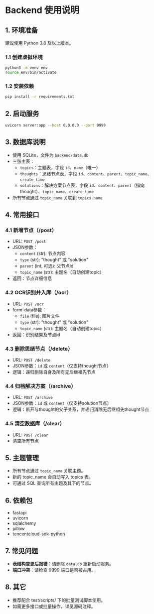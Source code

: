# Backend 使用说明

## 1. 环境准备

建议使用 Python 3.8 及以上版本。

### 1.1 创建虚拟环境
```bash
python3 -m venv env
source env/bin/activate
```

### 1.2 安装依赖
```bash
pip install -r requirements.txt
```

## 2. 启动服务

```bash
uvicorn server:app --host 0.0.0.0 --port 9999
```

## 3. 数据库说明
- 使用 SQLite，文件为 `backend/data.db`
- 三张主表：
  - `topics`：主题表，字段 `id`、`name`（唯一）
  - `thoughts`：思绪节点表，字段 `id`、`content`、`parent`、`topic_name`、`create_time`
  - `solutions`：解决方案节点表，字段 `id`、`content`、`parent`（指向 thought）、`topic_name`、`create_time`
- 所有节点通过 `topic_name` 关联到 `topics.name`

## 4. 常用接口

### 4.1 新增节点（/post）
- URL: `POST /post`
- JSON参数：
  - `content` (str): 节点内容
  - `type` (str): "thought" 或 "solution"
  - `parent` (int, 可选): 父节点id
  - `topic_name` (str): 主题名（自动创建topic）
- 返回：节点详细信息

### 4.2 OCR识别并入库（/ocr）
- URL: `POST /ocr`
- form-data参数：
  - `file` (file): 图片文件
  - `type` (str): "thought" 或 "solution"
  - `topic_name` (str): 主题名（自动创建topic）
- 返回：识别结果及节点id

### 4.3 删除思绪节点（/delete）
- URL: `POST /delete`
- JSON参数：`id` 或 `content`（仅支持thought节点）
- 逻辑：递归删除自身及所有无后继祖先节点

### 4.4 归档解决方案（/archive）
- URL: `POST /archive`
- JSON参数：`id` 或 `content`（仅支持solution节点）
- 逻辑：断开与thought的父子关系，并递归消除无后继祖先thought节点

### 4.5 清空数据库（/clear）
- URL: `POST /clear`
- 清空所有节点

## 5. 主题管理
- 所有节点通过 `topic_name` 关联主题。
- 新的 topic_name 会自动写入 topics 表。
- 可通过 SQL 查询所有主题及其下的节点。

## 6. 依赖包
- fastapi
- uvicorn
- sqlalchemy
- pillow
- tencentcloud-sdk-python

## 7. 常见问题
- **表结构变更后报错**：请删除 `data.db` 重新启动服务。
- **端口冲突**：请检查 9999 端口是否被占用。

## 8. 其它
- 推荐配合 test/scripts/ 下的批量测试脚本使用。
- 如需更多接口或批量操作，详见源码注释。 